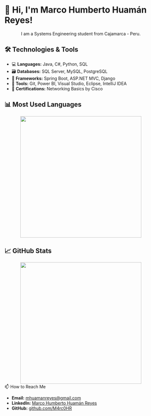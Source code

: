 # 👋 Hi, I'm Marco Humberto Huamán Reyes!

<div align='center'>
I am a Systems Engineering student from Cajamarca - Peru.
</div>

## 🛠️ Technologies & Tools

- 💻 **Languages:** Java, C#, Python, SQL
- 🗃️ **Databases:** SQL Server, MySQL, PostgreSQL
- 🧩 **Frameworks:** Spring Boot, ASP.NET MVC, Django
- 🔧 **Tools:** Git, Power BI, Visual Studio, Eclipse, IntelliJ IDEA
- 🏅 **Certifications:** Networking Basics by Cisco


## 📊 Most Used Languages
<div align="center">
  <img src="https://github-readme-stats.vercel.app/api/top-langs/?username=M4rc0Hr&layout=compact&langs_count=8&theme=radical" width="400">
</div>

## 📈 GitHub Stats
<div align="center">
  <img src="https://github-readme-stats.vercel.app/api?username=M4rc0HR&show_icons=true&theme=radical" width="400">
</div

## 📫 How to Reach Me
- **Email:** [mhuamanreyes@gmail.com](mailto:mhuamanreyes@gmail.com)
- **LinkedIn:** [Marco Humberto Huamán Reyes](https://www.linkedin.com/in/marco-humberto-huam%C3%A1n-reyes-a6877b281/)
- **GitHub:** [github.com/M4rc0HR](https://github.com/M4rc0HR)


